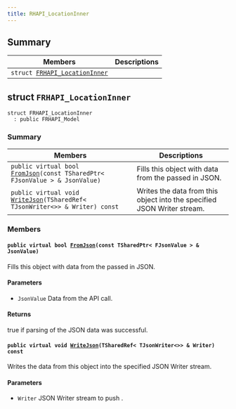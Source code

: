 ```yaml
---
title: RHAPI_LocationInner
---
```


## Summary

 Members                        | Descriptions                                
--------------------------------|---------------------------------------------
`struct `[`FRHAPI_LocationInner`](#structFRHAPI__LocationInner) | 

## struct `FRHAPI_LocationInner` <a id="structFRHAPI__LocationInner"></a>

```
struct FRHAPI_LocationInner
  : public FRHAPI_Model
```

### Summary

 Members                        | Descriptions                                
--------------------------------|---------------------------------------------
`public virtual bool `[`FromJson`](#structFRHAPI__LocationInner_1aad0a4a3d1ed5ab80de264d27fa186324)`(const TSharedPtr< FJsonValue > & JsonValue)` | Fills this object with data from the passed in JSON.
`public virtual void `[`WriteJson`](#structFRHAPI__LocationInner_1ae971d63699cd3ea8151de4e4434ad646)`(TSharedRef< TJsonWriter<>> & Writer) const` | Writes the data from this object into the specified JSON Writer stream.

### Members

#### `public virtual bool `[`FromJson`](#structFRHAPI__LocationInner_1aad0a4a3d1ed5ab80de264d27fa186324)`(const TSharedPtr< FJsonValue > & JsonValue)` <a id="structFRHAPI__LocationInner_1aad0a4a3d1ed5ab80de264d27fa186324"></a>

Fills this object with data from the passed in JSON.

#### Parameters
* `JsonValue` Data from the API call.

#### Returns
true if parsing of the JSON data was successful.

#### `public virtual void `[`WriteJson`](#structFRHAPI__LocationInner_1ae971d63699cd3ea8151de4e4434ad646)`(TSharedRef< TJsonWriter<>> & Writer) const` <a id="structFRHAPI__LocationInner_1ae971d63699cd3ea8151de4e4434ad646"></a>

Writes the data from this object into the specified JSON Writer stream.

#### Parameters
* `Writer` JSON Writer stream to push .

